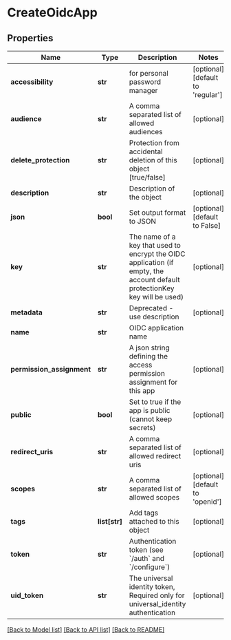 # CreateOidcApp

## Properties
Name | Type | Description | Notes
------------ | ------------- | ------------- | -------------
**accessibility** | **str** | for personal password manager | [optional] [default to 'regular']
**audience** | **str** | A comma separated list of allowed audiences | [optional] 
**delete_protection** | **str** | Protection from accidental deletion of this object [true/false] | [optional] 
**description** | **str** | Description of the object | [optional] 
**json** | **bool** | Set output format to JSON | [optional] [default to False]
**key** | **str** | The name of a key that used to encrypt the OIDC application (if empty, the account default protectionKey key will be used) | [optional] 
**metadata** | **str** | Deprecated - use description | [optional] 
**name** | **str** | OIDC application name | 
**permission_assignment** | **str** | A json string defining the access permission assignment for this app | [optional] 
**public** | **bool** | Set to true if the app is public (cannot keep secrets) | [optional] 
**redirect_uris** | **str** | A comma separated list of allowed redirect uris | [optional] 
**scopes** | **str** | A comma separated list of allowed scopes | [optional] [default to 'openid']
**tags** | **list[str]** | Add tags attached to this object | [optional] 
**token** | **str** | Authentication token (see &#x60;/auth&#x60; and &#x60;/configure&#x60;) | [optional] 
**uid_token** | **str** | The universal identity token, Required only for universal_identity authentication | [optional] 

[[Back to Model list]](../README.md#documentation-for-models) [[Back to API list]](../README.md#documentation-for-api-endpoints) [[Back to README]](../README.md)


